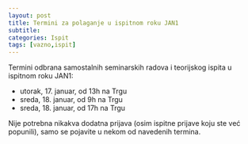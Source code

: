 ```yaml
---
layout: post
title: Termini za polaganje u ispitnom roku JAN1
subtitle: 
categories: Ispit 
tags: [vazno,ispit]
---
```


Termini odbrana samostalnih seminarskih radova i teorijskog ispita u ispitnom roku JAN1:
- utorak, 17. januar, od 13h na Trgu
- sreda, 18. januar, od 9h na Trgu
- sreda, 18. januar, od 17h na Trgu

Nije potrebna nikakva dodatna prijava (osim ispitne prijave koju ste već popunili), samo se pojavite u nekom od navedenih termina.